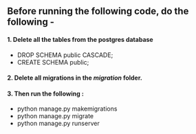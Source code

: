 ## Before running the following code, do the following - 

#### 1. Delete all the tables from the postgres database
  - DROP SCHEMA public CASCADE;
  - CREATE SCHEMA public;
  
#### 2. Delete all migrations in the *migration* folder.

#### 3. Then run the following :
  - python manage.py makemigrations
  - python manage.py migrate
  - python manage.py runserver
